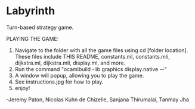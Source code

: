 # Labyrinth

Turn-based strategy game.

PLAYING THE GAME:
1. Navigate to the folder with all the game files using cd [folder location].
These files include THIS README, constants.ml, constants.mli, dijkstra.ml, dijkstra.mli, 
display.ml, and more.
2. Run the command "ocamlbuild -lib graphics display.native --"
3. A window will popup, allowing you to play the game.
4. See instructions.jpg for how to play.
5. enjoy!

-Jeremy Paton, Nicolas Kuhn de Chizelle, Sanjana Thirumalai, Tanmay Jha
